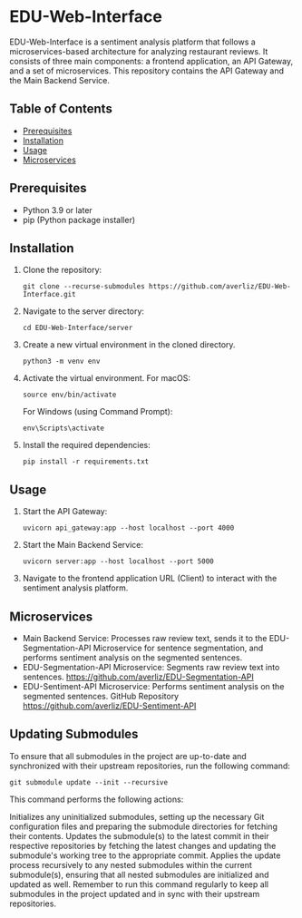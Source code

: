 # EDU-Web-Interface

EDU-Web-Interface is a sentiment analysis platform that follows a microservices-based architecture for analyzing restaurant reviews. It consists of three main components: a frontend application, an API Gateway, and a set of microservices. This repository contains the API Gateway and the Main Backend Service.

## Table of Contents
- [Prerequisites](#prerequisites)
- [Installation](#installation)
- [Usage](#usage)
- [Microservices](#microservices)

## Prerequisites
- Python 3.9 or later
- pip (Python package installer)

## Installation

1. Clone the repository:
    
    ```
    git clone --recurse-submodules https://github.com/averliz/EDU-Web-Interface.git
    ```
    
2. Navigate to the server directory:
    ```
    cd EDU-Web-Interface/server
    ```

3. Create a new virtual environment in the cloned directory. 
   ```
   python3 -m venv env
   ```
4. Activate the virtual environment. 
   For macOS:
   ```
   source env/bin/activate
   ```
   For Windows (using Command Prompt):
   ```
   env\Scripts\activate
   ```

5. Install the required dependencies:

    ```
    pip install -r requirements.txt
    ```

## Usage

1. Start the API Gateway:

    ```
    uvicorn api_gateway:app --host localhost --port 4000
    ```

2. Start the Main Backend Service:

    ```
    uvicorn server:app --host localhost --port 5000
    ```

3. Navigate to the frontend application URL (Client) to interact with the sentiment analysis platform.

## Microservices
- Main Backend Service: Processes raw review text, sends it to the EDU-Segmentation-API Microservice for sentence segmentation, and performs sentiment analysis on the segmented sentences.
- EDU-Segmentation-API Microservice: Segments raw review text into sentences. https://github.com/averliz/EDU-Segmentation-API
- EDU-Sentiment-API Microservice: Performs sentiment analysis on the segmented sentences. GitHub Repository https://github.com/averliz/EDU-Sentiment-API 

## Updating Submodules

To ensure that all submodules in the project are up-to-date and synchronized with their upstream repositories, run the following command:
```
git submodule update --init --recursive
```

This command performs the following actions:

Initializes any uninitialized submodules, setting up the necessary Git configuration files and preparing the submodule directories for fetching their contents.
Updates the submodule(s) to the latest commit in their respective repositories by fetching the latest changes and updating the submodule's working tree to the appropriate commit.
Applies the update process recursively to any nested submodules within the current submodule(s), ensuring that all nested submodules are initialized and updated as well.
Remember to run this command regularly to keep all submodules in the project updated and in sync with their upstream repositories.

